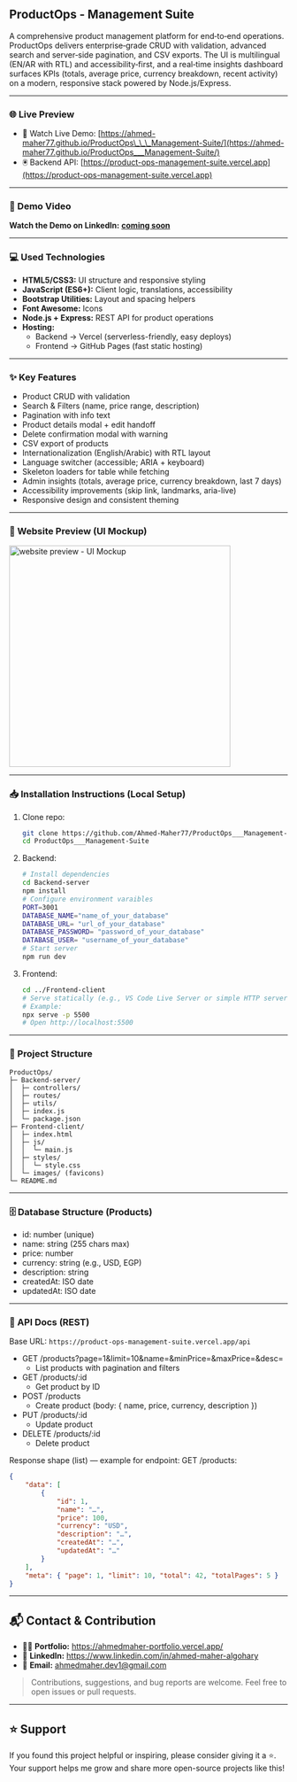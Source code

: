 ## ProductOps - Management Suite

A comprehensive product management platform for end‑to‑end operations. ProductOps delivers enterprise‑grade CRUD with validation, advanced search and server‑side pagination, and CSV exports. The UI is multilingual (EN/AR with RTL) and accessibility‑first, and a real‑time insights dashboard surfaces KPIs (totals, average price, currency breakdown, recent activity) on a modern, responsive stack powered by Node.js/Express.

---

### 🌐 Live Preview

-   👀 Watch Live Demo: [https://ahmed-maher77.github.io/ProductOps\_\_\_Management-Suite/](https://ahmed-maher77.github.io/ProductOps___Management-Suite/)
-   🖲️ Backend API: [https://product-ops-management-suite.vercel.app](https://product-ops-management-suite.vercel.app)

---

### 🎥 Demo Video

**Watch the Demo on LinkedIn:** <a href="" target="_blank">**coming soon**</a>

---

### 💻 Used Technologies

-   **HTML5/CSS3:** UI structure and responsive styling
-   **JavaScript (ES6+):** Client logic, translations, accessibility
-   **Bootstrap Utilities:** Layout and spacing helpers
-   **Font Awesome:** Icons
-   **Node.js + Express:** REST API for product operations
-   **Hosting:**
    -   Backend → Vercel (serverless-friendly, easy deploys)
    -   Frontend → GitHub Pages (fast static hosting)

---

### ✨ Key Features

-   Product CRUD with validation
-   Search & Filters (name, price range, description)
-   Pagination with info text
-   Product details modal + edit handoff
-   Delete confirmation modal with warning
-   CSV export of products
-   Internationalization (English/Arabic) with RTL layout
-   Language switcher (accessible; ARIA + keyboard)
-   Skeleton loaders for table while fetching
-   Admin insights (totals, average price, currency breakdown, last 7 days)
-   Accessibility improvements (skip link, landmarks, aria-live)
-   Responsive design and consistent theming

---

### 📸 Website Preview (UI Mockup)

<a href="https://ahmed-maher77.github.io/ProductOps___Management-Suite/" target="_blank" title="demo">
  <img src="https://github.com/user-attachments/assets/ae806e43-f848-40d2-b47d-6bfb11571a14" alt="website preview - UI Mockup" width="400">
</a>

---

### 📥 Installation Instructions (Local Setup)

1. Clone repo:
    ```bash
    git clone https://github.com/Ahmed-Maher77/ProductOps___Management-Suite.git
    cd ProductOps___Management-Suite
    ```
2. Backend:
    ```bash
    # Install dependencies
    cd Backend-server
    npm install
    # Configure environment varaibles
    PORT=3001
    DATABASE_NAME="name_of_your_database"
    DATABASE_URL= "url_of_your_database"
    DATABASE_PASSWORD= "password_of_your_database"
    DATABASE_USER= "username_of_your_database"
    # Start server
    npm run dev
    ```
3. Frontend:
    ```bash
    cd ../Frontend-client
    # Serve statically (e.g., VS Code Live Server or simple HTTP server)
    # Example:
    npx serve -p 5500
    # Open http://localhost:5500
    ```

---

### 📁 Project Structure

```
ProductOps/
├─ Backend-server/
│  ├─ controllers/
│  ├─ routes/
│  ├─ utils/
│  ├─ index.js
│  └─ package.json
├─ Frontend-client/
│  ├─ index.html
│  ├─ js/
│  │  └─ main.js
│  ├─ styles/
│  │  └─ style.css
│  └─ images/ (favicons)
└─ README.md
```

---

### 🗄️ Database Structure (Products)

-   id: number (unique)
-   name: string (255 chars max)
-   price: number
-   currency: string (e.g., USD, EGP)
-   description: string
-   createdAt: ISO date
-   updatedAt: ISO date

---

### 🔌 API Docs (REST)

Base URL: `https://product-ops-management-suite.vercel.app/api`

-   GET /products?page=1&limit=10&name=&minPrice=&maxPrice=&desc=
    -   List products with pagination and filters
-   GET /products/:id
    -   Get product by ID
-   POST /products
    -   Create product (body: { name, price, currency, description })
-   PUT /products/:id
    -   Update product
-   DELETE /products/:id
    -   Delete product

Response shape (list) — example for endpoint: GET /products:

```json
{
    "data": [
        {
            "id": 1,
            "name": "…",
            "price": 100,
            "currency": "USD",
            "description": "…",
            "createdAt": "…",
            "updatedAt": "…"
        }
    ],
    "meta": { "page": 1, "limit": 10, "total": 42, "totalPages": 5 }
}
```

---

## 📬 Contact & Contribution

-   🧑‍💻 **Portfolio:** <a href="https://ahmedmaher-portfolio.vercel.app/" title="See My Portfolio">https://ahmedmaher-portfolio.vercel.app/</a>
-   🔗 **LinkedIn:** <a href="https://www.linkedin.com/in/ahmed-maher-algohary" title="Contact via LinkedIn">https://www.linkedin.com/in/ahmed-maher-algohary</a>
-   📧 **Email:** <a href="mailto:ahmedmaher.dev1@gmail.com" title="Contact via Email">ahmedmaher.dev1@gmail.com</a>

> Contributions, suggestions, and bug reports are welcome. Feel free to open issues or pull requests.

---

## ⭐ Support

If you found this project helpful or inspiring, please consider giving it a ⭐. Your support helps me grow and share more open-source projects like this!
